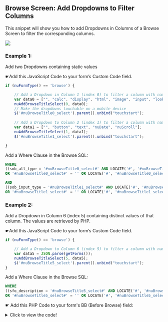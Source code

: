 ## Browse Screen: Add Dropdowns to Filter Columns

This snippet will show you how to add Dropdowns in Columns of a Browse Screen to filter the corresponding columns.

<p align="left">
  <img src="screenshots/browse_filter_selects.gif">
</p>


### Example 1: 

Add two Dropdowns containing static values

☛Add this JavaScript Code to your form’s Custom Code field. 

```javascript
if (nuFormType() == 'browse') {

	// Add a Dropdown in Column 1 (index 0) to filter a column with name *sob_all_type*
	var data0 = ["", "calc", "display", "html", "image", "input", "lookup", "run", "select", "subform", "textarea", "word"];
	nuAddBrowseTitleSelect(0, data0);
	// Make the dropdowns touchable on a mobile device
	$('#nuBrowseTitle0_select').parent().unbind("touchstart");
	
	// Add a Dropdown to Column 2 (index 1) to filter a column with name *sob_input_type*
	var data1 = ["", "button", "text", "nuDate", "nuScroll"];
	nuAddBrowseTitleSelect(1, data1);
	$('#nuBrowseTitle1_select').parent().unbind("touchstart");

}
```

Add a Where Clause in the Browse SQL:

```sql
WHERE
((sob_all_type = '#nuBrowseTitle0_select#' AND LOCATE('#', '#nuBrowseTitle0_select#') <> 1 )
OR '#nuBrowseTitle0_select#' = '' OR LOCATE('#', '#nuBrowseTitle0_select#') = 1)

AND
((sob_input_type = '#nuBrowseTitle1_select#' AND LOCATE('#', '#nuBrowseTitle1_select#') <> 1 )
OR '#nuBrowseTitle1_select#' = '' OR LOCATE('#', '#nuBrowseTitle1_select#') = 1)

```


### Example 2: 

Add a Dropdown in Column 6 (index 5) containing distinct values of that column. The values are retrieved by PHP.

☛Add this JavaScript Code to your form’s Custom Code field. 

```javascript
if (nuFormType() == 'browse') {

	// Add a Dropdown to Column 6 (index 5) to filter a column with name *sfo_description*   
	var data5 = JSON.parse(getForms());
	nuAddBrowseTitleSelect(5, data5);
	$('#nuBrowseTitle5_select').parent().unbind("touchstart");
}
```

Add a Where Clause in the Browse SQL:

```sql
WHERE
((sfo_description = '#nuBrowseTitle5_select#' AND LOCATE('#', '#nuBrowseTitle5_select#') <> 1 )
OR '#nuBrowseTitle5_select#' = '' OR LOCATE('#', '#nuBrowseTitle5_select#') = 1)
```



☛ Add this PHP Code to your form's BB (Before Browse) field:

<details>
  <summary>Click to view the code!</summary>
  
```php
// Get a unique list with form names
function getForms() {
    $sql = "
		SELECT DISTINCT sfo_description FROM zzzzsys_object
		JOIN zzzzsys_tab ON zzzzsys_tab_id = sob_all_zzzzsys_tab_id
		JOIN zzzzsys_form ON zzzzsys_form_id = syt_zzzzsys_form_id
		WHERE sob_all_zzzzsys_form_id NOT LIKE 'nu%' ORDER BY sfo_description	
	";
    return $sql;
}

function getBase64JsonDTString($sql) {
   $result = nuRunQuery($sql);
   $a = [];
   $a[] = '';
   while ($row = db_fetch_row($result)) {
     $a[] = $row;
   }
   return base64_encode(json_encode( $a ));
}

$w = getBase64JsonDTString(getForms());


$js = "
   function getForms() {
      return atob('$w');
   }
";

nuAddJavascript($js);
```

</details>
